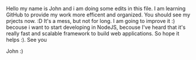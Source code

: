 Hello my name is John and i am doing some edits in this file.
I am learning GitHub to provide my work more efficent and organized.
You should see my prjects now. :D It's a mess, but not for long.
I am going to improve it :) becouse i want to start developing in NodeJS, becouse I've heard that it's really fast and scalable framework to build web applications. So hope it helps :).
See you

John :)
